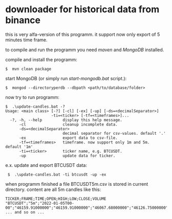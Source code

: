 downloader for historical data from binance
===

this is very alfa-version of this programm. it support now only export of 5 minutes time frame.

to compile and run the programm you need *maven* and *MongoDB* installed.

compile and install the programm:

```
$  mvn clean package
```

start MongoDB (or simply run *start-mongodb.bat* script.):

```
$  mongod --directoryperdb --dbpath <path/to/database/folder>
```

now try to run programm:

```
$  .\update-candles.bat -?
Usage: <main class> [-?] [-cl] [-ex] [-up] [-ds=<decimalSeparator>]
                    -ti=<ticker> [-tf=<timeframes>]...
  -?, -h, --help         display this help message.
      -cl                cleanup incomplete data.
      -ds=<decimalSeparator>
                         decimal separator for csv-values. default '.'
      -ex                export data to csv-file.
      -tf=<timeframes>   timeframe. now support only 1m and 5m. default '1m'
      -ti=<ticker>       ticker name, e.g. BTCUSDT.
      -up                update data for ticker.
```

e.x. update and export BTCUSDT data:

```
 $  .\update-candles.bat -ti btcusdt -up -ex  
```

when programm finished a file BTCUSDT5m.csv is stored in current directory. content are all 5m candles like this:

```
TICKER;FRAME;TIME;OPEN;HIGH;LOW;CLOSE;VOLUME
"BTCUSDT";"5m";"2022-01-05T00-00";"46159.91000000";"46159.91000000";"46067.68000000";"46126.75000000";"58.43329000"
... and so on ...
```
